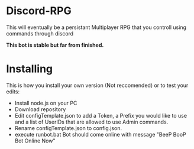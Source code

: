 # Discord-RPG
This will eventually be a persistant Multiplayer RPG that you controll using commands through discord

**This bot is stable but far from finished.**

# Installing 
This is how you install your own version (Not reccomended) or to test your edits:
- Install node.js on your PC
- Download repository
- Edit configTemplate.json to add a Token, a Prefix you would like to use and a list of UserIDs that are allowed to use Admin commands.
- Rename configTemplate.json to config.json.
- execute runbot.bat
Bot should come online with message "BeeP BooP Bot Online Now"
